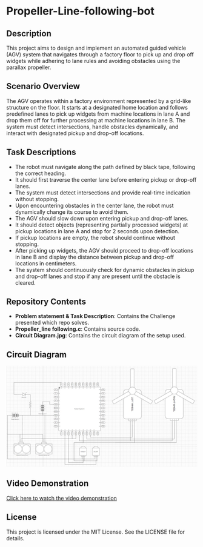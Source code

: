 # Propeller-Line-following-bot

## Description
This project aims to design and implement an automated guided vehicle (AGV) system that navigates through a factory floor to pick up and drop off widgets while adhering to lane rules and avoiding obstacles using the parallax propeller.

## Scenario Overview
The AGV operates within a factory environment represented by a grid-like structure on the floor. It starts at a designated home location and follows predefined lanes to pick up widgets from machine locations in lane A and drop them off for further processing at machine locations in lane B. The system must detect intersections, handle obstacles dynamically, and interact with designated pickup and drop-off locations.

## Task Descriptions
- The robot must navigate along the path defined by black tape, following the correct heading.
- It should first traverse the center lane before entering pickup or drop-off lanes.
- The system must detect intersections and provide real-time indication without stopping.
- Upon encountering obstacles in the center lane, the robot must dynamically change its course to avoid them.
- The AGV should slow down upon entering pickup and drop-off lanes.
- It should detect objects (representing partially processed widgets) at pickup locations in lane A and stop for 2 seconds upon detection.
- If pickup locations are empty, the robot should continue without stopping.
- After picking up widgets, the AGV should proceed to drop-off locations in lane B and display the distance between pickup and drop-off locations in centimeters.
- The system should continuously check for dynamic obstacles in pickup and drop-off lanes and stop if any are present until the obstacle is cleared.

## Repository Contents

- **Problem statement & Task Description**: Contains the Challenge presented which repo solves.
- **Propeller_line following.c**: Contains source code.
- **Circuit Diagram.jpg**: Contains the circuit diagram of the setup used.

## Circuit Diagram
![Circuit Diagram](https://github.com/Amenephous/Propeller-Line-following-bot/raw/main/Circuit%20Diagram.jpg)


## Video Demonstration
[Click here to watch the video demonstration](https://photos.app.goo.gl/9NtMvUAPNtjcXSNr8)

## License
This project is licensed under the MIT License. See the LICENSE file for details.
